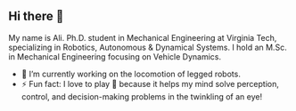 ## Hi there 👋

My name is Ali. Ph.D. student in Mechanical Engineering at Virginia Tech, specializing in Robotics, Autonomous & Dynamical Systems. I hold an M.Sc. in Mechanical Engineering focusing on Vehicle Dynamics.

- 🔭 I’m currently working on the locomotion of legged robots.
- ⚡ Fun fact: I love to play 🏓 because it helps my mind solve perception, control, and decision-making problems in the twinkling of an eye!
  
<!--
**AliMMSadeghi/AliMMSadeghi** is a ✨ _special_ ✨ repository because its `README.md` (this file) appears on your GitHub profile.

Here are some ideas to get you started:

- 🔭 I’m currently working on ...
- 🌱 I’m currently learning ...
- 👯 I’m looking to collaborate on ...
- 🤔 I’m looking for help with ...
- 💬 Ask me about ...
- 📫 How to reach me: ...
- 😄 Pronouns: ...
- ⚡ Fun fact: ...
-->
